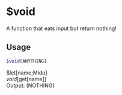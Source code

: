 # $void

A function that eats input but return nothing!

## Usage

```bash
$void[ANYTHING]
```

$let[name;Mido]\
$void[$get[name]]\
Output: (NOTHING)